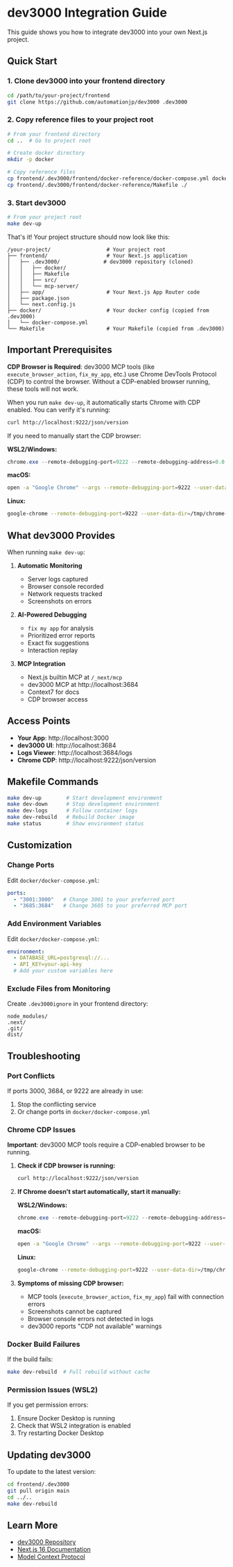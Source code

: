 # dev3000 Integration Guide

This guide shows you how to integrate dev3000 into your own Next.js project.

## Quick Start

### 1. Clone dev3000 into your frontend directory

```bash
cd /path/to/your-project/frontend
git clone https://github.com/automationjp/dev3000 .dev3000
```

### 2. Copy reference files to your project root

```bash
# From your frontend directory
cd ..  # Go to project root

# Create docker directory
mkdir -p docker

# Copy reference files
cp frontend/.dev3000/frontend/docker-reference/docker-compose.yml docker/
cp frontend/.dev3000/frontend/docker-reference/Makefile ./
```

### 3. Start dev3000

```bash
# From your project root
make dev-up
```

That's it! Your project structure should now look like this:

```
/your-project/                  # Your project root
├── frontend/                   # Your Next.js application
│   ├── .dev3000/              # dev3000 repository (cloned)
│   │   ├── docker/
│   │   ├── Makefile
│   │   ├── src/
│   │   └── mcp-server/
│   ├── app/                    # Your Next.js App Router code
│   ├── package.json
│   └── next.config.js
├── docker/                     # Your docker config (copied from .dev3000)
│   └── docker-compose.yml
└── Makefile                    # Your Makefile (copied from .dev3000)
```

## Important Prerequisites

**CDP Browser is Required**: dev3000 MCP tools (like `execute_browser_action`, `fix_my_app`, etc.) use Chrome DevTools Protocol (CDP) to control the browser. Without a CDP-enabled browser running, these tools will not work.

When you run `make dev-up`, it automatically starts Chrome with CDP enabled. You can verify it's running:

```bash
curl http://localhost:9222/json/version
```

If you need to manually start the CDP browser:

**WSL2/Windows:**
```powershell
chrome.exe --remote-debugging-port=9222 --remote-debugging-address=0.0.0.0 --user-data-dir=C:\temp\chrome-dev-profile http://localhost:3000
```

**macOS:**
```bash
open -a "Google Chrome" --args --remote-debugging-port=9222 --user-data-dir=/tmp/chrome-dev-profile http://localhost:3000
```

**Linux:**
```bash
google-chrome --remote-debugging-port=9222 --user-data-dir=/tmp/chrome-dev-profile http://localhost:3000
```

## What dev3000 Provides

When running `make dev-up`:

1. **Automatic Monitoring**
   - Server logs captured
   - Browser console recorded
   - Network requests tracked
   - Screenshots on errors

2. **AI-Powered Debugging**
   - `fix my app` for analysis
   - Prioritized error reports
   - Exact fix suggestions
   - Interaction replay

3. **MCP Integration**
   - Next.js builtin MCP at `/_next/mcp`
   - dev3000 MCP at http://localhost:3684
   - Context7 for docs
   - CDP browser access

## Access Points

- **Your App**: http://localhost:3000
- **dev3000 UI**: http://localhost:3684
- **Logs Viewer**: http://localhost:3684/logs
- **Chrome CDP**: http://localhost:9222/json/version

## Makefile Commands

```bash
make dev-up        # Start development environment
make dev-down      # Stop development environment
make dev-logs      # Follow container logs
make dev-rebuild   # Rebuild Docker image
make status        # Show environment status
```

## Customization

### Change Ports

Edit `docker/docker-compose.yml`:

```yaml
ports:
  - "3001:3000"   # Change 3001 to your preferred port
  - "3685:3684"   # Change 3685 to your preferred MCP port
```

### Add Environment Variables

Edit `docker/docker-compose.yml`:

```yaml
environment:
  - DATABASE_URL=postgresql://...
  - API_KEY=your-api-key
  # Add your custom variables here
```

### Exclude Files from Monitoring

Create `.dev3000ignore` in your frontend directory:

```
node_modules/
.next/
.git/
dist/
```

## Troubleshooting

### Port Conflicts

If ports 3000, 3684, or 9222 are already in use:

1. Stop the conflicting service
2. Or change ports in `docker/docker-compose.yml`

### Chrome CDP Issues

**Important**: dev3000 MCP tools require a CDP-enabled browser to be running.

1. **Check if CDP browser is running:**
   ```bash
   curl http://localhost:9222/json/version
   ```

2. **If Chrome doesn't start automatically, start it manually:**

   **WSL2/Windows:**
   ```powershell
   chrome.exe --remote-debugging-port=9222 --remote-debugging-address=0.0.0.0 --user-data-dir=C:\temp\chrome-dev-profile http://localhost:3000
   ```

   **macOS:**
   ```bash
   open -a "Google Chrome" --args --remote-debugging-port=9222 --user-data-dir=/tmp/chrome-dev-profile http://localhost:3000
   ```

   **Linux:**
   ```bash
   google-chrome --remote-debugging-port=9222 --user-data-dir=/tmp/chrome-dev-profile http://localhost:3000
   ```

3. **Symptoms of missing CDP browser:**
   - MCP tools (`execute_browser_action`, `fix_my_app`) fail with connection errors
   - Screenshots cannot be captured
   - Browser console errors not detected in logs
   - dev3000 reports "CDP not available" warnings

### Docker Build Failures

If the build fails:

```bash
make dev-rebuild  # Full rebuild without cache
```

### Permission Issues (WSL2)

If you get permission errors:

1. Ensure Docker Desktop is running
2. Check that WSL2 integration is enabled
3. Try restarting Docker Desktop

## Updating dev3000

To update to the latest version:

```bash
cd frontend/.dev3000
git pull origin main
cd ../..
make dev-rebuild
```

## Learn More

- [dev3000 Repository](https://github.com/automationjp/dev3000)
- [Next.js 16 Documentation](https://nextjs.org/docs)
- [Model Context Protocol](https://modelcontextprotocol.io/)
